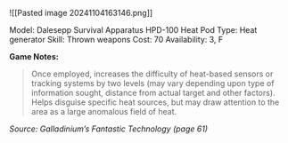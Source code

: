 ![[Pasted image 20241104163146.png]]

Model: Dalesepp Survival Apparatus HPD-100 Heat Pod
Type: Heat generator
Skill: Thrown weapons
Cost: 70
Availability: 3, F

**Game Notes:** 
> Once employed, increases the difficulty of heat-based sensors or tracking systems by two levels (may vary depending upon type of information sought, distance from actual target and other factors). Helps disguise specific heat sources, but may draw attention to the area as a large anomalous field of heat.  

*Source: Galladinium’s Fantastic Technology (page 61)*
